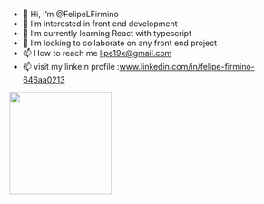 - 👋 Hi, I’m @FelipeLFirmino
- 👀 I’m interested in front end development 
- 🌱 I’m currently learning React with typescript
- 💞️ I’m looking to collaborate on any front end project
- 📫 How to reach me lipe19x@gmail.com 
- 📫 visit my linkeIn profile :www.linkedin.com/in/felipe-firmino-646aa0213

<img height="180em" src="https://github-readme-stats.vercel.app/api?username=FelipeLFirmino&show_icons=true&hide_border=true&&count_private=true&include_all_commits=true" />
